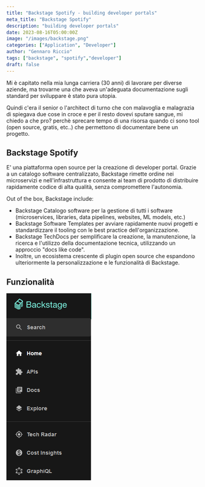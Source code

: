 ```yaml
---
title: "Backstage Spotify - building developer portals"
meta_title: "Backstage Spotify"
description: "building developer portals"
date: 2023-08-16T05:00:00Z
image: "/images/backstage.png"
categories: ["Application", "Developer"]
author: "Gennaro Riccio"
tags: ["backstage", "spotify","developer"]
draft: false
---
```


Mi è capitato nella mia lunga carriera (30 anni) di lavorare per diverse aziende, ma trovarne una che aveva un'adeguata documentazione sugli standard per sviluppare è stato pura utopia.

Quindi c'era il senior o l'architect di turno che con malavoglia e malagrazia di spiegava due cose in croce e per il resto dovevi sputare sangue, mi chiedo a che pro? perchè sprecare tempo di una risorsa quando ci sono tool (open source, gratis, etc..) che permettono di documentare bene un progetto.

## Backstage Spotify

E' una piattaforma open source per la creazione di developer portal. Grazie a un catalogo software centralizzato, Backstage rimette ordine nei microservizi e nell'infrastruttura e consente ai team di prodotto di distribuire rapidamente codice di alta qualità, senza compromettere l'autonomia.

Out of the box, Backstage include:

* Backstage Catalogo software per la gestione di tutti i software (microservices, libraries, data pipelines, websites, ML models, etc.)
* Backstage Software Templates per avviare rapidamente nuovi progetti e standardizzare il tooling con le best practice dell'organizzazione.
* Backstage TechDocs per semplificare la creazione, la manutenzione, la ricerca e l'utilizzo della documentazione tecnica, utilizzando un approccio "docs like code".
* Inoltre, un ecosistema crescente di plugin open source che espandono ulteriormente la personalizzazione e le funzionalità di Backstage.

## Funzionalità

![](backstage_menu.png)


